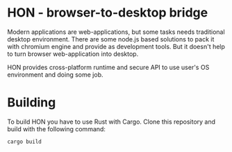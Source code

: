 # HON - browser-to-desktop bridge

Modern applications are web-applications, but some tasks needs traditional desktop environment.
There are some node.js based solutions to pack it with chromium engine and provide as development tools.
But it doesn't help to turn browser web-application into desktop.

HON provides cross-platform runtime and secure API to use user's OS environment and doing some job.

# Building

To build HON you have to use Rust with Cargo. Clone this repository and build with the following command:

```sh
cargo build
```
